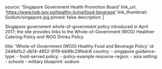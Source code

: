 source: 'Singapore Government Health Promotion Board'
link_url: 'https://www.hpb.gov.sg/healthy-living/food-beverage'
link_thumbnail: Sodium/singapore.jpg
pinned: false
description: |
  <p>Singapore government whole-of-government policy introduced in April 2017; the site provides links to the Whole-of-Government (WOG) Healthier Catering Policy and WOG Drinks Policy
  </p>
title: 'Whole-of-Government (WOG) Healthy Food and Beverage Policy'
id: 2446d1c2-db14-4852-9119-bb99c29fedc6
country:
  - singapore
guidance-type:
  - food-served
policy:
  - policy-example
resource-region:
  - asia
setting:
  - schools
  - military
blueprint: sodium

